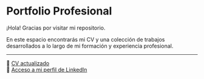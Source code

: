 # Portfolio Profesional

¡Hola! Gracias por visitar mi repositorio.

En este espacio encontrarás mi CV y una colección de trabajos desarrollados a lo largo de mi formación y experiencia profesional.

---
📄 [CV actualizado](https://drive.google.com/file/d/1kzWMEVOfW_u4b4m4s-bWwvAfLqLE5ZQP/view?usp=sharing)  
🔗 [Acceso a mi perfil de LinkedIn](https://www.linkedin.com/in/m-chamorro)

